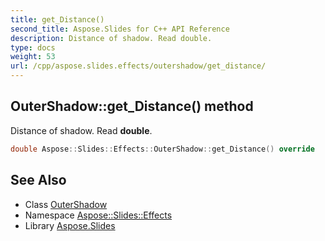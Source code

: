 ```yaml
---
title: get_Distance()
second_title: Aspose.Slides for C++ API Reference
description: Distance of shadow. Read double.
type: docs
weight: 53
url: /cpp/aspose.slides.effects/outershadow/get_distance/
---
```

## OuterShadow::get_Distance() method


Distance of shadow. Read **double**.

```cpp
double Aspose::Slides::Effects::OuterShadow::get_Distance() override
```

## See Also

* Class [OuterShadow](./)
* Namespace [Aspose::Slides::Effects](../)
* Library [Aspose.Slides](../../)